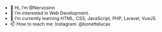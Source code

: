 - 👋 Hi, I’m @Nervosinn
- 👀 I’m interested in Web Development.
- 🌱 I’m currently learning HTML, CSS, JavaScript, PHP, Laravel, VueJS.
- 📫 How to reach me: Instagram: @bonettelucas

<!---
Nervosinn/Nervosinn is a ✨ special ✨ repository because its `README.md` (this file) appears on your GitHub profile.
You can click the Preview link to take a look at your changes.
--->

